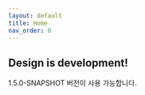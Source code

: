 ```yaml
---
layout: default
title: Home
nav_order: 0
---
```


## Design is development!

1.5.0-SNAPSHOT 버전이 사용 가능합니다.